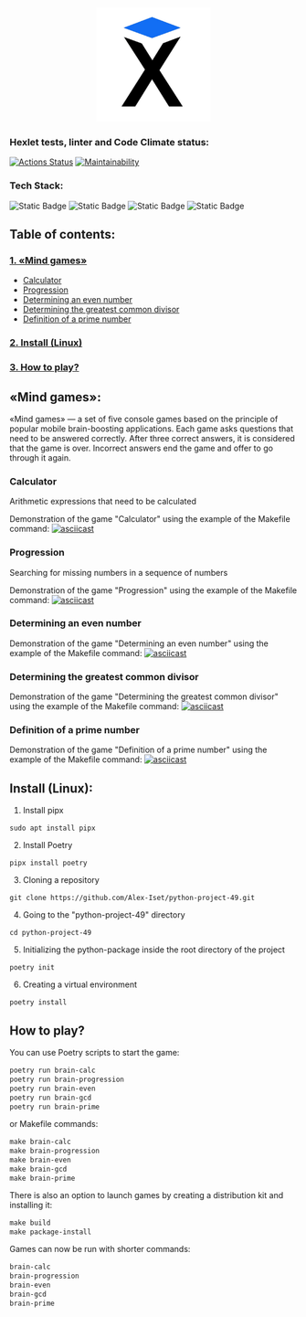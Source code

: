 <a href="https://ru.hexlet.io/">
<p align="center">
    <img src="images/hexlet_logo.png" 
        width="200" 
        height="200">
</p>
</a>


### Hexlet tests, linter and Code Climate status:
[![Actions Status](https://github.com/Alex-Iset/python-project-49/actions/workflows/hexlet-check.yml/badge.svg)](https://github.com/Alex-Iset/python-project-49/actions)
[![Maintainability](https://api.codeclimate.com/v1/badges/3f97b97684258233f288/maintainability)](https://codeclimate.com/github/Alex-Iset/python-project-49/maintainability)


### Tech Stack:
![Static Badge](https://img.shields.io/badge/python-3.12-%2F?style=flat&logo=python&color=yellow)
![Static Badge](https://img.shields.io/badge/poetry-1.8.4-%2F?style=flat&logo=poetry&color=blue)
![Static Badge](https://img.shields.io/badge/pip-24.0-%2F?style=flat&logo=pip&color=%23DCDCDC)
![Static Badge](https://img.shields.io/badge/prompt-0.4.1-%2F?style=flat&logo=prompt&color=%23DCDCDC)


## Table of contents:
### [1. «Mind games»](#игры-разума)
* [Calculator](#калькулятор)
* [Progression](#прогрессия)
* [Determining an even number](#определение-четного-числа)
* [Determining the greatest common divisor](#определение-наибольшего-общего-делителя)
* [Definition of a prime number](#определение-простого-числа)
### [2. Install (Linux)](#установка-linux)
### [3. How to play?](#как-играть)


## «Mind games»:
«Mind games» — a set of five console games based on the principle of popular mobile
brain-boosting applications. Each game asks questions that need to be answered correctly. 
After three correct answers, it is considered that the game is over. 
Incorrect answers end the game and offer to go through it again.

### Calculator
Arithmetic expressions that need to be calculated

Demonstration of the game "Calculator" using the example of the Makefile command:
[![asciicast](https://asciinema.org/a/1NCaFlTasarIPKNcgn3lZstTK.svg)](https://asciinema.org/a/1NCaFlTasarIPKNcgn3lZstTK)

### Progression
Searching for missing numbers in a sequence of numbers

Demonstration of the game "Progression" using the example of the Makefile command:
[![asciicast](https://asciinema.org/a/uER0wJLTaH6GWrqYBowbK1GmB.svg)](https://asciinema.org/a/uER0wJLTaH6GWrqYBowbK1GmB)

### Determining an even number
Demonstration of the game "Determining an even number" using the example of the Makefile command:
[![asciicast](https://asciinema.org/a/T9ql3NprgTcPp517Es8NUBNwv.svg)](https://asciinema.org/a/T9ql3NprgTcPp517Es8NUBNwv)

### Determining the greatest common divisor
Demonstration of the game "Determining the greatest common divisor" using the example of the Makefile command:
[![asciicast](https://asciinema.org/a/7PG7Rrt1LNijJwIUuA1iGGdfC.svg)](https://asciinema.org/a/7PG7Rrt1LNijJwIUuA1iGGdfC)

### Definition of a prime number
Demonstration of the game "Definition of a prime number" using the example of the Makefile command:
[![asciicast](https://asciinema.org/a/nMDVgnj1M6uzn6BfPMODixuFc.svg)](https://asciinema.org/a/nMDVgnj1M6uzn6BfPMODixuFc)


## Install (Linux):
1. Install pipx
```
sudo apt install pipx
```
2. Install Poetry
```
pipx install poetry
```
3. Cloning a repository
```
git clone https://github.com/Alex-Iset/python-project-49.git
```
4. Going to the "python-project-49" directory
```
cd python-project-49
```
5. Initializing the python-package inside the root directory of the project
```
poetry init
```
6. Creating a virtual environment
```
poetry install
```

## How to play?
You can use Poetry scripts to start the game:
```
poetry run brain-calc
poetry run brain-progression
poetry run brain-even
poetry run brain-gcd
poetry run brain-prime
```
or Makefile commands:
```
make brain-calc
make brain-progression
make brain-even
make brain-gcd
make brain-prime
```
There is also an option to launch games by creating a distribution kit and installing it:
```
make build
make package-install
```
Games can now be run with shorter commands:
```
brain-calc
brain-progression
brain-even
brain-gcd
brain-prime
```